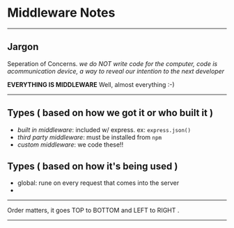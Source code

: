 # Middleware Notes
--------------------------------------------------------------------------------------------------------
## Jargon
Seperation of Concerns.
_we do NOT write code for the computer, code is  acommunication device, a way to reveal our intention to the next developer_

**EVERYTHING IS MIDDLEWARE**
Well, almost everything :-)

--------------------------------------------------------------------------------------------------------
## Types ( based on how we got it or who built it )
- _built in middleware_: included w/ express. ex: `express.json()`
- _third party middleware_: must be installed from `npm`
- _custom middleware_: we code these!!

## Types ( based on how it's being used )
- global: rune on every request that comes into the server
- 
--------------------------------------------------------------------------------------------------------
Order matters, it goes TOP to BOTTOM and LEFT to RIGHT .

--------------------------------------------------------------------------------------------------------